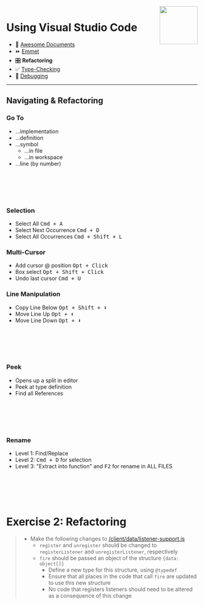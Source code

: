 <img align='right' height=100 src='../../../public/vscode.png'>

# Using Visual Studio Code

* 📄 [Awesome Documents](./markdown.md)
* ⏩ [Emmet](./emmet.md)
* 🎛 **Refactoring**
* ✅ [Type-Checking](./type-checking.md)
* 🐞 [Debugging](./debugging.md)

---

## Navigating & Refactoring

### Go To

* ...implementation
* ...definition
* ...symbol
  * ...in file
  * ...in workspace
* ...line (by number)

<br><br><br><br>

### Selection

* Select All <kbd>Cmd + A</kbd>
* Select Next Occurrence <kbd>Cmd + D</kbd>
* Select All Occurrences <kbd>Cmd + Shift + L</kbd>

### Multi-Cursor

* Add cursor @ position <kbd>Opt + Click</kbd>
* Box select <kbd>Opt + Shift + Click</kbd>
* Undo last cursor <kbd>Cmd + U</kbd>

### Line Manipulation

* Copy Line Below <kbd>Opt + Shift + ⬇️</kbd>
* Move Line Up <kbd>Opt + ⬆️</kbd>
* Move Line Down <kbd>Opt + ⬇️</kbd>

<br><br><br><br>

### Peek

* Opens up a split in editor
* Peek at type definition
* Find all References

<br><br><br><br>

### Rename

* Level 1: Find/Replace
* Level 2: <kbd>Cmd + D</kbd> for selection
* Level 3: "Extract into function" and <kbd>F2</kbd> for rename in ALL FILES

<br><br><br><br>

# Exercise 2: Refactoring
> * Make the following changes to [/client/data/listener-support.js](/client/data/listener-support.js)
>   * `register` and `unregister` should be changed to `registerListener` and `unregisterListener`, respectively
>   * `fire` should be passed an object of the structure `{data: object[]}`
>      * Define a new type for this structure, using `@typedef`
>      * Ensure that all places in the code that call `fire` are updated to use this new structure
>      * No code that registers listeners should need to be altered as a consequence of this change
